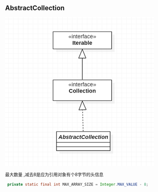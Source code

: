 ## AbstractCollection

![image-20210401132135535](img\image-20210401132135535.png)





最大数量 ,减去8是应为引用对象有个8字节的头信息



```java
 private static final int MAX_ARRAY_SIZE = Integer.MAX_VALUE - 8;
```







